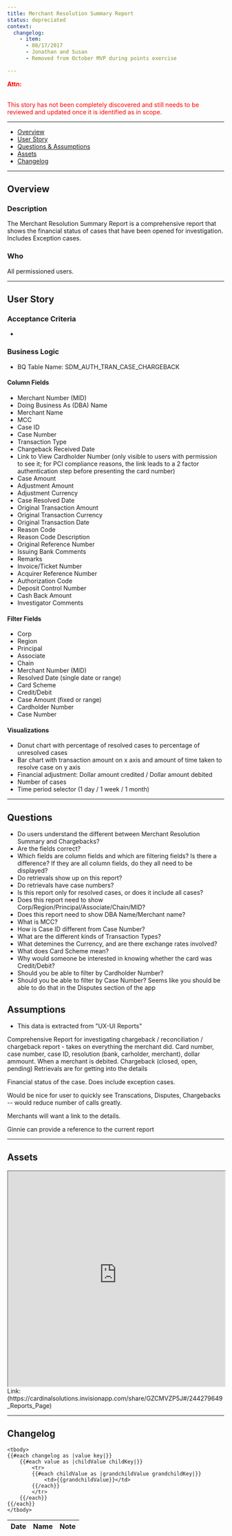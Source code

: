 ```yaml
---
title: Merchant Resolution Summary Report
status: depreciated
context:
  changelog:
    - item:
      - 08/17/2017
      - Jonathan and Susan
      - Removed from October MVP during points exercise

---
```


<font style="color:#ff0000">
<b>Attn:</b><br/><br/>

This story has not been completely discovered and still needs to be reviewed and updated once it is identified as in scope.
</font>

---

- [Overview](#overview)
- [User Story](#user-story)
- [Questions & Assumptions](#assumptions)
- [Assets](#assets)
- [Changelog](#changelog)

---

## Overview <a name="overview"></a>
### Description

The Merchant Resolution Summary Report is a comprehensive report that shows the financial status of cases that have been opened for investigation. Includes Exception cases.

### Who
All permissioned users.

---

## User Story <a name="user-story"></a>

### Acceptance Criteria
-


### Business Logic
- BQ Table Name: SDM_AUTH_TRAN_CASE_CHARGEBACK


#### Column Fields
- Merchant Number (MID)
- Doing Business As (DBA) Name
- Merchant Name
- MCC
- Case ID
- Case Number
- Transaction Type
- Chargeback Received Date
- Link to View Cardholder Number (only visible to users with permission to see it; for PCI compliance reasons, the link leads to a 2 factor authentication step before presenting the card number)
- Case Amount
- Adjustment Amount
- Adjustment Currency
- Case Resolved Date
- Original Transaction Amount
- Original Transaction Currency
- Original Transaction Date
- Reason Code
- Reason Code Description
- Original Reference Number
- Issuing Bank Comments
- Remarks
- Invoice/Ticket Number
- Acquirer Reference Number
- Authorization Code
- Deposit Control Number
- Cash Back Amount
- Investigator Comments

#### Filter Fields
- Corp
- Region
- Principal
- Associate
- Chain
- Merchant Number (MID)
- Resolved Date (single date or range)
- Card Scheme
- Credit/Debit
- Case Amount (fixed or range)
- Cardholder Number
- Case Number

#### Visualizations
- Donut chart with percentage of resolved cases to percentage of unresolved cases
- Bar chart with transaction amount on x axis and amount of time taken to resolve case on y axis
- Financial adjustment: Dollar amount credited / Dollar amount debited
- Number of cases
- Time period selector (1 day / 1 week / 1 month)


---

## Questions <a name="assumptions"></a>
- Do users understand the different between Merchant Resolution Summary and Chargebacks?
- Are the fields correct?
- Which fields are column fields and which are filtering fields? Is there a difference? If they are all column fields, do they all need to be displayed?
- Do retrievals show up on this report?
- Do retrievals have case numbers?
- Is this report only for resolved cases, or does it include all cases?
- Does this report need to show Corp/Region/Principal/Associate/Chain/MID?
- Does this report need to show DBA Name/Merchant name?
- What is MCC?
- How is Case ID different from Case Number?
- What are the different kinds of Transaction Types?
- What detemines the Currency, and are there exchange rates involved?
- What does Card Scheme mean?
- Why would someone be interested in knowing whether the card was Credit/Debit?
- Should you be able to filter by Cardholder Number?
- Should you be able to filter by Case Number? Seems like you should be able to do that in the Disputes section of the app

## Assumptions
- This data is extracted from "UX-UI Reports"

Comprehensive Report for investigating chargeback / reconciliation / chargeback report - takes on everything the merchant did. Card number, case number, case ID, resolution (bank, carholder, merchant), dollar ammount. When a merchant is debited.
	Chargeback (closed, open, pending)
	Retrievals are for getting into the details

Financial status of the case. Does include exception cases.

Would be nice for user to quickly see Transcations, Disputes, Chargebacks -- would reduce number of calls greatly.

Merchants will want a link to the details.

Ginnie can provide a reference to the current report

---
## Assets <a name="assets"></a>

<iframe width="100%" height="500" src="https://cardinalsolutions.invisionapp.com/share/GZCMVZP5J#/244279649_Reports_Page"></iframe>
Link: (https://cardinalsolutions.invisionapp.com/share/GZCMVZP5J#/244279649_Reports_Page)

---
## Changelog <a name="changelog"></a>

<table>
	<thead>
		<th>Date</th>
		<th>Name</th>
		<th>Note</th>
	</thead>

	<tbody>
	{{#each changelog as |value key|}}
		{{#each value as |childValue childKey|}}
			<tr>
			{{#each childValue as |grandchildValue grandchildKey|}}
				<td>{{grandchildValue}}</td>
			{{/each}}		
			</tr>
		{{/each}}
	{{/each}}
	</tbody>
</table>
